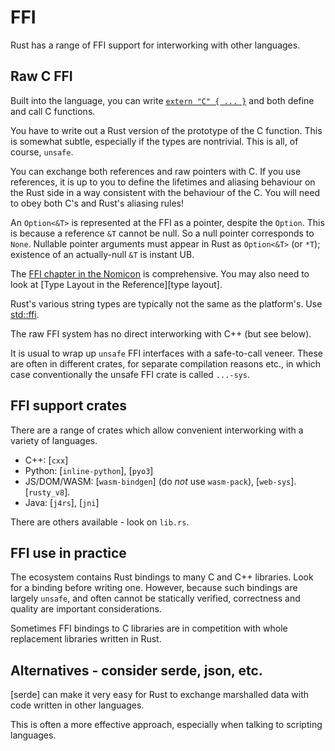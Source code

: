FFI
===

[comment]: # ( Copyright 2021-2022 Ian Jackson and contributors  )
[comment]: # ( SPDX-License-Identifier: MIT                 )
[comment]: # ( There is NO WARRANTY.                        )

Rust has a range of FFI support
for interworking with other languages.

Raw C FFI
---------

Built into the language,
you can write [`extern "C" { ... }`](https://doc.rust-lang.org/book/ch19-01-unsafe-rust.html#using-extern-functions-to-call-external-code)
and both define and call C functions.

You have to write out a Rust version of the prototype of the C function.
This is somewhat subtle,
especially if the types are nontrivial.
This is all, of course, `unsafe`.

You can exchange both references and raw pointers with C.
If you use references, it is up to you to define the lifetimes
and aliasing behaviour
on the Rust side in a way consistent with the behaviour of the C.
You will need to obey both C's and Rust's aliasing rules!

An `Option<&T>` is represented at the FFI as a pointer,
despite the `Option`.
This is because a reference `&T` cannot be null.
So a null pointer corresponds to `None`.
Nullable pointer arguments must appear in Rust as
`Option<&T>` (or `*T`);
existence of an actually-null `&T` is instant UB.

The
[FFI chapter in the Nomicon](https://doc.rust-lang.org/nomicon/ffi.html)
is comprehensive.
You may also need to look at 
[Type Layout in the Reference][type layout].

Rust's various string types are typically not the same as the platform's.
Use [std::ffi](https://doc.rust-lang.org/std/ffi/).

The raw FFI system has no direct interworking with C++
(but see below).

It is usual to wrap up `unsafe` FFI interfaces
with a safe-to-call veneer.
These are often in different crates,
for separate compilation reasons etc.,
in which case conventionally the unsafe FFI crate is called `...-sys`.


FFI support crates
------------------

There are a range of crates which allow convenient interworking
with a variety of languages.

 * C++: [`cxx`]
 * Python: [`inline-python`], [`pyo3`]
 * JS/DOM/WASM: [`wasm-bindgen`] (do *not* use `wasm-pack`), [`web-sys`].  [`rusty_v8`].
 * Java: [`j4rs`], [`jni`]

There are others available - look on `lib.rs`.


FFI use in practice
-------------------

The ecosystem contains Rust bindings to many C and C++ libraries.
Look for a binding before writing one.
However,
because such bindings are largely `unsafe`,
and often cannot be statically verified,
correctness and quality are important considerations.

Sometimes FFI bindings to C libraries are in competition with
whole replacement libraries written in Rust.


Alternatives - consider serde, json, etc.
-----------------------------------------

[serde] can make it very easy for Rust to exchange
marshalled data with code written in other languages.

This is often a more effective approach,
especially when talking to scripting languages.

